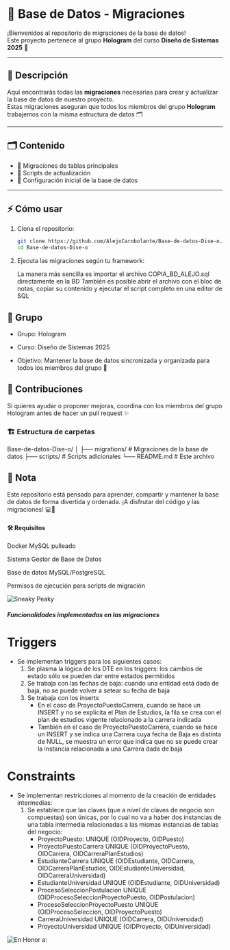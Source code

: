 
# 🎉 Base de Datos - Migraciones

¡Bienvenidos al repositorio de migraciones de la base de datos!  
Este proyecto pertenece al grupo **Hologram** del curso **Diseño de Sistemas 2025** 🚀

---

## 📄 Descripción

Aquí encontrarás todas las **migraciones** necesarias para crear y actualizar la base de datos de nuestro proyecto.  
Estas migraciones aseguran que todos los miembros del grupo **Hologram** trabajemos con la misma estructura de datos 🗂️

---

## 🗂️ Contenido

- 🔹 Migraciones de tablas principales  
- 🔹 Scripts de actualización  
- 🔹 Configuración inicial de la base de datos  

---

## ⚡ Cómo usar

1. Clona el repositorio:
   ```bash
   git clone https://github.com/AlejoCarobolante/Base-de-datos-Dise-o.git
   cd Base-de-datos-Dise-o
2. Ejecuta las migraciones según tu framework:

    La manera más sencilla es importar el archivo COPIA_BD_ALEJO.sql directamente en la BD
    También es posible abrir el archivo con el bloc de notas, copiar su contenido y ejecutar el script completo en una editor de SQL

## 👥 Grupo

* Grupo: Hologram

* Curso: Diseño de Sistemas 2025

* Objetivo: Mantener la base de datos sincronizada y organizada para todos los miembros del grupo 🎯

## 🤝 Contribuciones

Si quieres ayudar o proponer mejoras, coordina con los miembros del grupo Hologram antes de hacer un pull request ✨

### 🏗️ Estructura de carpetas
Base-de-datos-Dise-o/
│
├── migrations/       # Migraciones de la base de datos
├── scripts/          # Scripts adicionales
└── README.md         # Este archivo

## 🎨 Nota

Este repositorio está pensado para aprender, compartir y mantener la base de datos de forma divertida y ordenada.
¡A disfrutar del código y las migraciones! 💻🎈

#### 🛠️ Requisitos

Docker
    MySQL pulleado

Sistema Gestor de Base de Datos

Base de datos MySQL/PostgreSQL

Permisos de ejecución para scripts de migración

![Sneaky Peaky ](files/sg2.png)

##### Funcionalidades implementadas en las migraciones
# Triggers
*  Se implementan triggers para los siguientes casos:
    1. Se plasma la lógica de los DTE en los triggers: los cambios de estado sólo se pueden dar entre estados permitidos
    2. Se trabaja con las fechas de baja: cuando una entidad está dada de baja, no se puede volver a setear su fecha de baja
    3. Se trabaja con los inserts
        * En el caso de ProyectoPuestoCarrera, cuando se hace un INSERT y no se explicita el Plan de Estudios, la fila se crea con el plan de estudios vigente relacionado a la carrera indicada
        * También en el caso de ProyectoPuestoCarrera, cuando se hace un INSERT y se indica una Carrera cuya fecha de Baja es distinta de NULL, se muestra un error que indica que no se puede crear la instancia relacionada a una Carrera dada de baja

# Constraints
* Se implementan restricciones al momento de la creación de entidades intermedias:
    1. Se establece que las claves (que a nivel de claves de negocio son compuestas) son únicas, por lo cual no va a haber dos instancias de una tabla intermedia relacionadas a las mismas instancias de tablas del negocio:
        * ProyectoPuesto: UNIQUE (OIDProyecto, OIDPuesto)
        * ProyectoPuestoCarrera UNIQUE (OIDProyectoPuesto, OIDCarrera, OIDCarreraPlanEstudios)
        * EstudianteCarrera UNIQUE (OIDEstudiante, OIDCarrera, OIDCarreraPlanEstudios, OIDEstudianteUniversidad, OIDCarreraUniversidad)
        * EstudianteUniversidad UNIQUE (OIDEstudiante, OIDUniversidad)
        * ProcesoSeleccionPostulacion UNIQUE (OIDProcesoSeleccionProyectoPuesto, OIDPostulacion)
        * ProcesoSeleccionProyectoPuesto UNIQUE (OIDProcesoSeleccion, OIDProyectoPuesto)
        * CarreraUniversidad UNIQUE (OIDCarrera, OIDUniversidad)
        * ProyectoUniversidad UNIQUE (OIDProyecto, OIDUniversidad)

![En Honor a:  ](files/image.png)